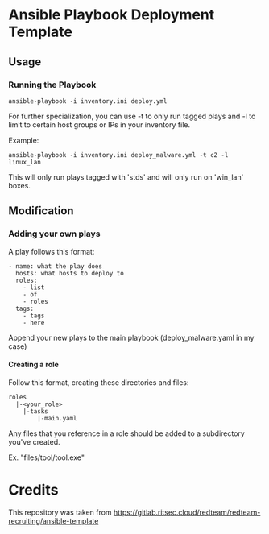# Ansible Playbook Deployment Template

## Usage
### Running the Playbook
`ansible-playbook -i inventory.ini deploy.yml`

For further specialization, you can use -t to only run tagged plays and -l to limit to certain host groups or IPs in your inventory file. 

Example:

`ansible-playbook -i inventory.ini deploy_malware.yml -t c2 -l linux_lan`

This will only run plays tagged with 'stds' and will only run on 'win_lan' boxes.

## Modification
### Adding your own plays
A play follows this format:
```
- name: what the play does
  hosts: what hosts to deploy to
  roles: 
    - list
    - of
    - roles
  tags:
    - tags
    - here
```
Append your new plays to the main playbook (deploy_malware.yaml in my case)

#### Creating a role
Follow this format, creating these directories and files:
```
roles
  |-<your_role>
    |-tasks
        |-main.yaml
```

Any files that you reference in a role should be added to a subdirectory you've created.

Ex. "files/tool/tool.exe"

# Credits
This repository was taken from https://gitlab.ritsec.cloud/redteam/redteam-recruiting/ansible-template
